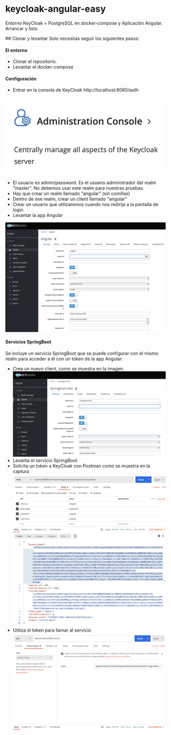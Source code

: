 # keycloak-angular-easy
Entorno KeyCloak + PostgreSQL en docker-compose y Aplicación Angular. Arrancar y listo.


## Clonar y levantar
Solo necesitas seguir los siguientes pasos:

#### El entorno
- Clonar el repositorio.
- Levantar el docker-compose

#### Configuración
- Entrar en la consola de KeyCloak http://localhost:8080/auth  

![Consola de administración](/images/image1.jpg)

- El usuario es admin/password. Es el usuario administrador del realm "master". No debemos usar este realm para nuestras pruebas.
- Hay que crear un realm llamado "angular" (sin comillas)
- Dentro de ese realm, crear un client llamado "angular"
- Crear un usuario que utilizaremos cuando nos redirija a la pantalla de login.
- Levantar la app Angular

![Configuración de App Angular](/images/Angular_config.png)

#### Servicios SpringBoot

Se incluye un servicio SpringBoot que se puede configurar con el mismo realm para acceder a él con un token de la app Angular:

- Crea un nuevo client, como se muestra en la imagen.
![Configuración de Seervicio SpringBoot](/images/SpringBoot_config.png) 
- Levanta el servicio SpringBoot.
- Solicita un token a KeyCloak con Postman como se muestra en la captura 
![Ejemplo de llamada con Postman](/images/postman.png)
- Utiliza el token para llamar al servicio
![Ejemplo de llamada](/images/llamada.png)  







